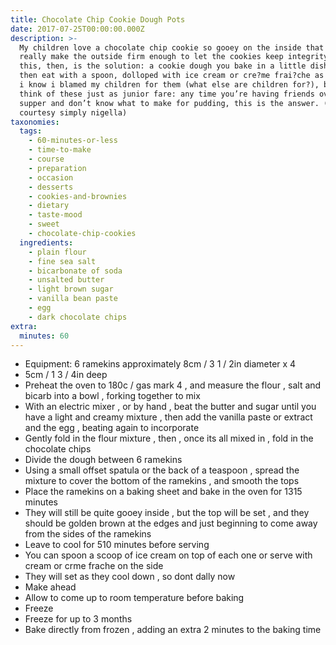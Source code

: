 ```yaml
---
title: Chocolate Chip Cookie Dough Pots
date: 2017-07-25T00:00:00.000Z
description: >-
  My children love a chocolate chip cookie so gooey on the inside that i can’t
  really make the outside firm enough to let the cookies keep integrity of form.
  this, then, is the solution: a cookie dough you bake in a little dish, and
  then eat with a spoon, dolloped with ice cream or cre?me frai?che as desired.
  i know i blamed my children for them (what else are children for?), but don’t
  think of these just as junior fare: any time you’re having friends over for
  supper and don’t know what to make for pudding, this is the answer. (recipe
  courtesy simply nigella)
taxonomies:
  tags:
    - 60-minutes-or-less
    - time-to-make
    - course
    - preparation
    - occasion
    - desserts
    - cookies-and-brownies
    - dietary
    - taste-mood
    - sweet
    - chocolate-chip-cookies
  ingredients:
    - plain flour
    - fine sea salt
    - bicarbonate of soda
    - unsalted butter
    - light brown sugar
    - vanilla bean paste
    - egg
    - dark chocolate chips
extra:
  minutes: 60
---
```

 - Equipment: 6 ramekins approximately 8cm / 3 1 / 2in diameter x 4
 - 5cm / 1 3 / 4in deep
 - Preheat the oven to 180c / gas mark 4 , and measure the flour , salt and bicarb into a bowl , forking together to mix
 - With an electric mixer , or by hand , beat the butter and sugar until you have a light and creamy mixture , then add the vanilla paste or extract and the egg , beating again to incorporate
 - Gently fold in the flour mixture , then , once its all mixed in , fold in the chocolate chips
 - Divide the dough between 6 ramekins
 - Using a small offset spatula or the back of a teaspoon , spread the mixture to cover the bottom of the ramekins , and smooth the tops
 - Place the ramekins on a baking sheet and bake in the oven for 1315 minutes
 - They will still be quite gooey inside , but the top will be set , and they should be golden brown at the edges and just beginning to come away from the sides of the ramekins
 - Leave to cool for 510 minutes before serving
 - You can spoon a scoop of ice cream on top of each one or serve with cream or crme frache on the side
 - They will set as they cool down , so dont dally now
 - Make ahead
 - Allow to come up to room temperature before baking
 - Freeze
 - Freeze for up to 3 months
 - Bake directly from frozen , adding an extra 2 minutes to the baking time
